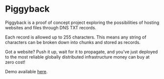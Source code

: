 # Piggyback

Piggyback is a proof of concept project exploring the possibilities of hosting websites and files through DNS TXT records.

Each record is allowed up to 255 characters. This means any string of characters can be broken down into chunks and stored as records.

Got a website? Push it up, wait for it to propagate, and you've just deployed to the most reliable globally distributed infrastructure money can buy at zero cost!

Demo available [here](https://piggyback.pollock.dev).
